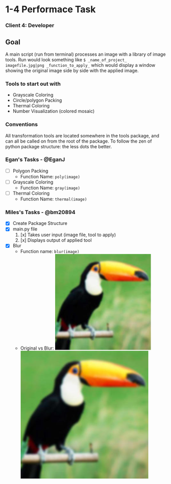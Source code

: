 # 1-4 Performace Task
### Client 4: Developer

## Goal
A main script (run from terminal) processes an image with a library of image tools. Run would look something like `$ _name_of_project_ imagefile.jpg|png _function_to_apply_` which would display a window showing the original image side by side with the applied image.

### Tools to start out with
* Grayscale Coloring 
* Circle/polygon Packing
* Thermal Coloring
* Number Visualization (colored mosaic)

### Conventions
All transformation tools are located somewhere in the tools package, and can all be called on from the root of the package. To follow the zen of python package structure: the less dots the better.

### Egan's Tasks - @EganJ
* [ ] Polygon Packing
	* Function Name: `poly(image)`
* [ ] Grayscale Coloring
	* Function Name: `gray(image)`
* [ ] Thermal Coloring
	* Function Name: `thermal(image)`

### Miles's Tasks - @bm20894
* [x] Create Package Structure
* [x] main.py file
	1. [x] Takes user input (image file, tool to apply)
	1. [x] Displays output of applied tool
* [x] Blur
	* Function name: `blur(image)`
	* Original vs Blur:
		![toucan](tools/bin/toucan.jpg) ![toucan blur](tools/bin/toucan_blur.jpg)
